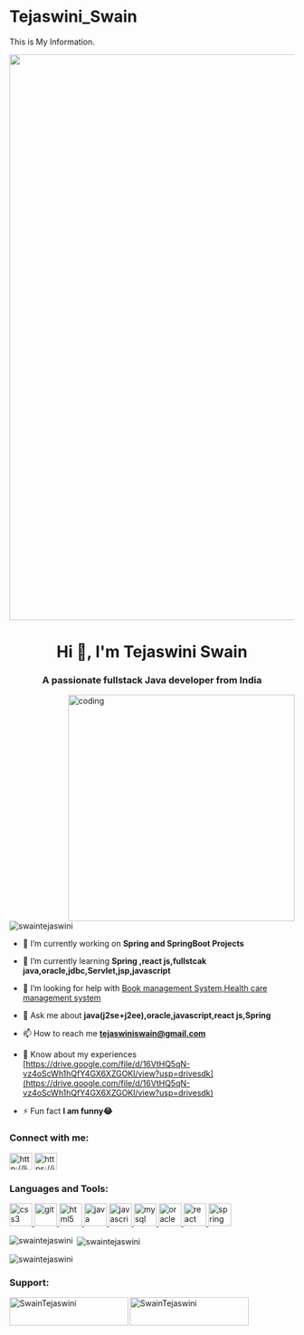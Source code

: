 # Tejaswini_Swain
This is My Information.
<center><img src="https://github.com/SwainTejaswini/Book-management-system/assets/147743889/48416f29-a096-401c-b522-19c1527eecb0" align="center" width=1000></center>
<h1 align="center">Hi 👋, I'm Tejaswini Swain</h1>
<h3 align="center">A passionate fullstack Java developer from India</h3>
<img align="right" alt="coding" width="400" src="https://user-images.githubusercontent.com/55389276/140866485-8fb1c876-9a8f-4d6a-98dc-08c4981eaf70.gif">

<p align="left"> <img src="https://komarev.com/ghpvc/?username=swaintejaswini&label=Profile%20views&color=0e75b6&style=flat" alt="swaintejaswini" /> </p>

- 🔭 I’m currently working on **Spring and SpringBoot Projects**

- 🌱 I’m currently learning **Spring ,react js,fullstcak java,oracle,jdbc,Servlet,jsp,javascript**

- 🤝 I’m looking for help with [Book management System,Health care management system](github.com/SwainTejaswini)

- 💬 Ask me about **java(j2se+j2ee),oracle,javascript,react js,Spring**

- 📫 How to reach me **tejaswiniswain@gmail.com**

- 📄 Know about my experiences [https://drive.google.com/file/d/16VtHQ5qN-vz4oScWh1hQfY4GX6XZGOKl/view?usp=drivesdk](https://drive.google.com/file/d/16VtHQ5qN-vz4oScWh1hQfY4GX6XZGOKl/view?usp=drivesdk)

- ⚡ Fun fact **I am funny😂**

<h3 align="left">Connect with me:</h3>
<p align="left">
<a href="http://linkedin.com/in/tejaswini-swain-a935ab246" target="blank"><img align="center" src="https://github.com/SwainTejaswini/Book-management-system/assets/147743889/8bb2f99f-fce0-4149-a256-1c42be30a79c" alt="http://linkedin.com/in/tejaswini-swain-a935ab246" height="30" width="40" /></a>
<a href="https://instagram.com/t_e_j_preetiswain?igshid=MTk0NTkyODZkYg%3D%3D&utm_source=qr" target="blank"><img align="center" src="https://github.com/SwainTejaswini/Book-management-system/assets/147743889/a995862e-0927-44f8-a611-9b6a7c1cfbb0" alt="https://instagram.com/t_e_j_preetiswain?igshid=MTk0NTkyODZkYg%3D%3D&utm_source=qr" height="30" width="40" /></a>
</p>

<h3 align="left">Languages and Tools:</h3>
<p align="left"> <a href="https://www.w3schools.com/css/" target="_blank" rel="noreferrer"> <img src="https://github.com/SwainTejaswini/Book-management-system/assets/147743889/c2172210-20ed-410b-88fc-17877f9239c5" alt="css3" width="40" height="40"/> </a> <a href="https://git-scm.com/" target="_blank" rel="noreferrer"> <img src="https://www.vectorlogo.zone/logos/git-scm/git-scm-icon.svg" alt="git" width="40" height="40"/> </a> <a href="https://www.w3.org/html/" target="_blank" rel="noreferrer"> <img src="https://github.com/SwainTejaswini/Book-management-system/assets/147743889/0fcb643b-e872-40a2-ad96-1935066b37d0" alt="html5" width="40" height="40"/> </a> <a href="https://www.java.com" target="_blank" rel="noreferrer"> <img src="https://github.com/SwainTejaswini/Book-management-system/assets/147743889/3781b57d-b02f-4d51-a985-b85a577b48ce" alt="java" width="40" height="40"/> </a> <a href="https://developer.mozilla.org/en-US/docs/Web/JavaScript" target="_blank" rel="noreferrer"> <img src="https://github.com/SwainTejaswini/Book-management-system/assets/147743889/65d61640-533f-44fc-a67d-31dbfd529236" alt="javascript" width="40" height="40"/> </a> <a href="https://www.mysql.com/" target="_blank" rel="noreferrer"> <img src="https://github.com/SwainTejaswini/Book-management-system/assets/147743889/231694a7-6a55-4dcb-a92e-bc410ab810d4" alt="mysql" width="40" height="40"/> </a> <a href="https://www.oracle.com/" target="_blank" rel="noreferrer"> <img src="https://github.com/SwainTejaswini/Book-management-system/assets/147743889/ffd3f23c-3259-4abd-aa10-a7350c7d9363" alt="oracle" width="40" height="40"/> </a> <a href="https://reactjs.org/" target="_blank" rel="noreferrer"> <img src="https://github.com/SwainTejaswini/Book-management-system/assets/147743889/dcf3f4bc-dfb3-4161-89f1-f59a84b1b2bc" alt="react" width="40" height="40"/> </a> <a href="https://spring.io/" target="_blank" rel="noreferrer"> <img src="https://www.vectorlogo.zone/logos/springio/springio-icon.svg" alt="spring" width="40" height="40"/> </a> </p>

<p><img align="left" src="https://github-readme-stats.vercel.app/api/top-langs?username=swaintejaswini&show_icons=true&locale=en&layout=compact" alt="swaintejaswini" /></p>

<p>&nbsp;<img align="center" src="https://github-readme-stats.vercel.app/api?username=swaintejaswini&show_icons=true&locale=en" alt="swaintejaswini" /></p>

<p><img align="center" src="https://github-readme-streak-stats.herokuapp.com/?user=swaintejaswini&" alt="swaintejaswini" /></p>

<h3 align="left">Support:</h3>
<p><a href="https://www.buymeacoffee.com/SwainTejaswini"> <img align="left" src="https://cdn.buymeacoffee.com/buttons/v2/default-yellow.png" height="50" width="210" alt="SwainTejaswini" /></a><a href="https://ko-fi.com/SwainTejaswini"> <img align="left" src="https://cdn.ko-fi.com/cdn/kofi3.png?v=3" height="50" width="210" alt="SwainTejaswini" /></a></p><br><br>

